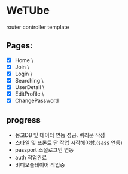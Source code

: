 # WeTUbe

router
controller
template

## Pages:

-[x] Home \
-[x] Join \
-[x] Login \
-[x] Searching \
-[x] UserDetail \
-[x] EditProfile \
-[x] ChangePassword

## progress

- 몽고DB 및 데이터 연동 성공. 쿼리문 작성
- 스타일 및 프론트 단 작업 시작해야함.(sass 연동)
- passport 소셜로그인 연동
- auth 작업완료
- 비디오플레이어 작업중

